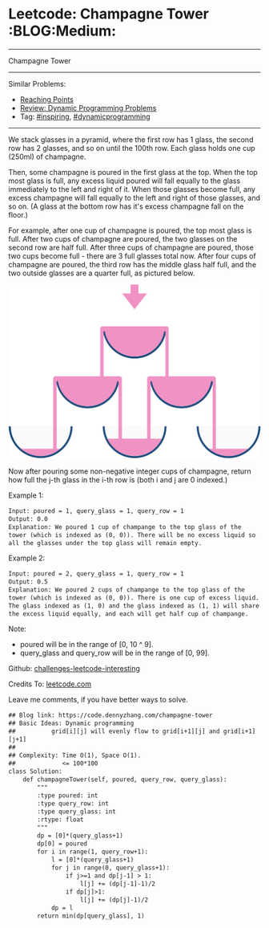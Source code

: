 # Leetcode: Champagne Tower     :BLOG:Medium:


---

Champagne Tower  

---

Similar Problems:  
-   [Reaching Points](https://code.dennyzhang.com/reaching-points)
-   [Review: Dynamic Programming Problems](https://code.dennyzhang.com/review-dynamicprogramming)
-   Tag: [#inspiring](https://code.dennyzhang.com/tag/inspiring), [#dynamicprogramming](https://code.dennyzhang.com/tag/dynamicprogramming)

---

We stack glasses in a pyramid, where the first row has 1 glass, the second row has 2 glasses, and so on until the 100th row.  Each glass holds one cup (250ml) of champagne.  

Then, some champagne is poured in the first glass at the top.  When the top most glass is full, any excess liquid poured will fall equally to the glass immediately to the left and right of it.  When those glasses become full, any excess champagne will fall equally to the left and right of those glasses, and so on.  (A glass at the bottom row has it's excess champagne fall on the floor.)  

For example, after one cup of champagne is poured, the top most glass is full.  After two cups of champagne are poured, the two glasses on the second row are half full.  After three cups of champagne are poured, those two cups become full - there are 3 full glasses total now.  After four cups of champagne are poured, the third row has the middle glass half full, and the two outside glasses are a quarter full, as pictured below.  

![img](//raw.githubusercontent.com/DennyZhang/images/master/code/tower.png)  

Now after pouring some non-negative integer cups of champagne, return how full the j-th glass in the i-th row is (both i and j are 0 indexed.)  

Example 1:  

    Input: poured = 1, query_glass = 1, query_row = 1
    Output: 0.0
    Explanation: We poured 1 cup of champange to the top glass of the tower (which is indexed as (0, 0)). There will be no excess liquid so all the glasses under the top glass will remain empty.

Example 2:  

    Input: poured = 2, query_glass = 1, query_row = 1
    Output: 0.5
    Explanation: We poured 2 cups of champange to the top glass of the tower (which is indexed as (0, 0)). There is one cup of excess liquid. The glass indexed as (1, 0) and the glass indexed as (1, 1) will share the excess liquid equally, and each will get half cup of champange.

Note:  

-   poured will be in the range of [0, 10 ^ 9].
-   query\_glass and query\_row will be in the range of [0, 99].

Github: [challenges-leetcode-interesting](https://github.com/DennyZhang/challenges-leetcode-interesting/tree/master/champagne-tower)  

Credits To: [leetcode.com](https://leetcode.com/problems/champagne-tower/description/)  

Leave me comments, if you have better ways to solve.  

    ## Blog link: https://code.dennyzhang.com/champagne-tower
    ## Basic Ideas: Dynamic programming
    ##          grid[i][j] will evenly flow to grid[i+1][j] and grid[i+1][j+1]
    ##
    ## Complexity: Time O(1), Space O(1).
    ##             <= 100*100
    class Solution:
        def champagneTower(self, poured, query_row, query_glass):
            """
            :type poured: int
            :type query_row: int
            :type query_glass: int
            :rtype: float
            """
            dp = [0]*(query_glass+1)
            dp[0] = poured
            for i in range(1, query_row+1):
                l = [0]*(query_glass+1)
                for j in range(0, query_glass+1):
                    if j>=1 and dp[j-1] > 1:
                        l[j] += (dp[j-1]-1)/2
                    if dp[j]>1:
                        l[j] += (dp[j]-1)/2
                dp = l
            return min(dp[query_glass], 1)